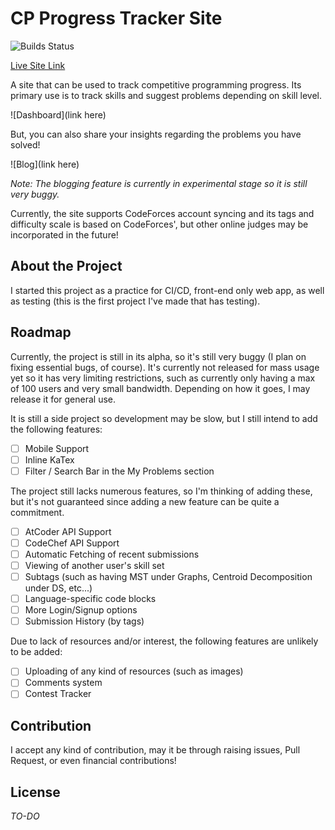 # CP Progress Tracker Site

![Builds Status](https://github.com/smtnhacker/cp-problems/actions/workflows/running-tests.yml/badge.svg)

[Live Site Link](https://fave-cp-prob.web.app/)

A site that can be used to track competitive programming progress. Its primary use is to track skills and suggest problems depending on skill level.

![Dashboard](link here)

But, you can also share your insights regarding the problems you have solved! 

![Blog](link here)

_Note: The blogging feature is currently in experimental stage so it is still very buggy._

Currently, the site supports CodeForces account syncing and its tags and difficulty scale is based on CodeForces', but other online judges may be incorporated in the future!

## About the Project

I started this project as a practice for CI/CD, front-end only web app, as well as testing (this is the first project I've made that has testing).

## Roadmap

Currently, the project is still in its alpha, so it's still very buggy (I plan on fixing essential bugs, of course). It's currently not released for mass usage yet so it has very limiting restrictions, such as currently only having a max of 100 users and very small bandwidth. Depending on how it goes, I may release it for general use. 

It is still a side project so development may be slow, but I still intend to add the following features:

- [ ] Mobile Support
- [ ] Inline KaTex
- [ ] Filter / Search Bar in the My Problems section

The project still lacks numerous features, so I'm thinking of adding these, but it's not guaranteed since adding a new feature can be quite a commitment.

- [ ] AtCoder API Support
- [ ] CodeChef API Support
- [ ] Automatic Fetching of recent submissions
- [ ] Viewing of another user's skill set
- [ ] Subtags (such as having MST under Graphs, Centroid Decomposition under DS, etc...)
- [ ] Language-specific code blocks
- [ ] More Login/Signup options
- [ ] Submission History (by tags)

Due to lack of resources and/or interest, the following features are unlikely to be added:

- [ ] Uploading of any kind of resources (such as images)
- [ ] Comments system
- [ ] Contest Tracker

## Contribution

I accept any kind of contribution, may it be through raising issues, Pull Request, or even financial contributions! 

## License

_TO-DO_